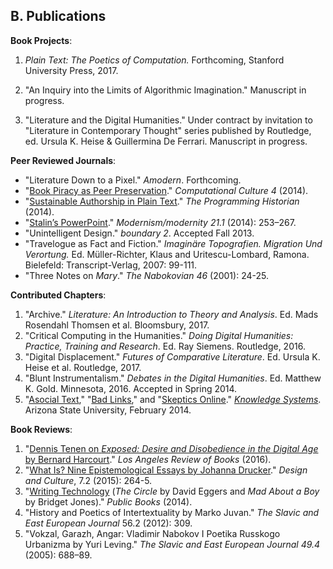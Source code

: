## B. Publications

**Book Projects**:

1. *Plain Text: The Poetics of Computation.* Forthcoming, Stanford University
Press, 2017.

1. "An Inquiry into the Limits of Algorithmic Imagination." Manuscript in progress.

1. "Literature and the Digital Humanities." Under contract by invitation to
"Literature in Contemporary Thought" series published by Routledge, ed. Ursula
K. Heise & Guillermina De Ferrari. Manuscript in progress.

**Peer Reviewed Journals**:

- "Literature Down to a Pixel." *Amodern*. Forthcoming.
- "[Book Piracy as Peer
   Preservation](http://computationalculture.net/article/book-piracy-as-peer-preservation)."
*Computational Culture 4* (2014).
- "[Sustainable Authorship in Plain
   Text](http://programminghistorian.org/lessons/sustainable-authorship-in-plain-text-using-pandoc-and-markdown)."
*The Programming Historian* (2014).
- "[Stalin’s
   PowerPoint](http://muse.jhu.edu/journals/modernism-modernity/v021/21.1.tenen.html)."
*Modernism/modernity 21.1* (2014): 253–267.
- "Unintelligent Design." *boundary 2*. Accepted Fall 2013.
- "Travelogue as Fact and Fiction." *Imaginäre Topografien.  Migration Und
   Verortung.* Ed. Müller-Richter, Klaus and Uritescu-Lombard, Ramona.
Bielefeld: Transcript-Verlag, 2007: 99-111.
- "Three Notes on *Mary*." *The Nabokovian 46* (2001): 24-25.

**Contributed Chapters**:

1. "Archive." *Literature: An Introduction to Theory and Analysis*. Ed. Mads
Rosendahl Thomsen et al. Bloomsbury, 2017.
1. "Critical Computing in the Humanities." *Doing Digital
Humanities: Practice, Training and Research*. Ed. Ray Siemens. Routledge, 2016.
1. "Digital Displacement." *Futures of Comparative Literature*. Ed. Ursula K.
Heise et al. Routledge, 2017.
1. "Blunt Instrumentalism." *Debates in the Digital Humanities*. Ed.
Matthew K. Gold. Minnesota, 2016. Accepted in Spring 2014.
1. "[Asocial
Text](http://web.archive.org/web/20141005021553/http://sprintbeyondthebook.com/2014/02/asocial-text/),"
"[Bad
Links](http://web.archive.org/web/20141005021655/http://sprintbeyondthebook.com/2014/02/bad-links/),"
and "[Skeptics
Online](http://web.archive.org/web/20141005021417/http://sprintbeyondthebook.com/2014/02/skeptics-online/)."
*[Knowledge Systems](http://sprintbeyondthebook.com/)*. Arizona State
University, February 2014.

**Book Reviews**:

1. "[Dennis Tenen on *Exposed: Desire and Disobedience in the Digital Age* by
Bernard Harcourt](https://lareviewofbooks.org/review/opt-out)." *Los Angeles
Review of Books* (2016).
1. "[What Is? Nine Epistemological Essays by Johanna Drucker](http://www.tandfonline.com/doi/full/10.1080/17547075.2015.1051841#abstract)."
   *Design and Culture*, 7.2 (2015): 264-5.
1. "[Writing Technology](http://www.publicbooks.org/fiction/writing-technology) (*The Circle* by David Eggers and *Mad About
   a Boy* by Bridget Jones)." *Public Books* (2014).
1. "History and Poetics of Intertextuality by Marko Juvan." *The Slavic and
   East European Journal* 56.2 (2012): 309.
1. "Vokzal, Garazh, Angar: Vladimir Nabokov I Poetika Russkogo Urbanizma by
   Yuri Leving." *The Slavic and East European Journal 49.4* (2005): 688–89.

